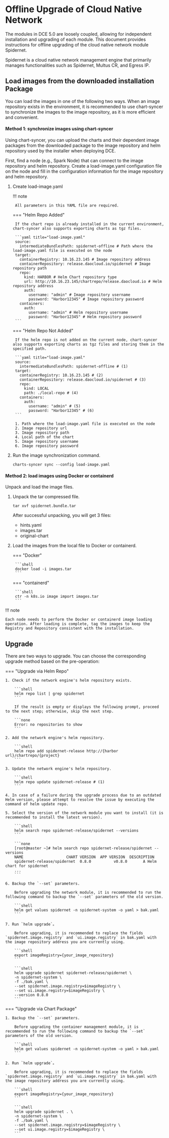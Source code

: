 # Offline Upgrade of Cloud Native Network

The modules in DCE 5.0 are loosely coupled, allowing for independent installation and upgrading of each module. This document provides instructions for offline upgrading of the cloud native network module Spidernet.

Spidernet is a cloud native network management engine that primarily manages functionalities such as Spidernet, Multus CR, and Egress IP.

## Load images from the downloaded installation Package

You can load the images in one of the following two ways. When an image repository exists in the environment, it is recommended to use chart-syncer to synchronize the images to the image repository, as it is more efficient and convenient.

#### Method 1: synchronize images using chart-syncer

Using chart-syncer, you can upload the charts and their dependent image packages from the downloaded package to the image repository and helm repository used by the installer when deploying DCE.

First, find a node (e.g., Spark Node) that can connect to the image repository and helm repository. Create a load-image.yaml configuration file on the node and fill in the configuration information for the image repository and helm repository.

1. Create load-image.yaml

    !!! note  

        All parameters in this YAML file are required.
  
    === "Helm Repo Added"

        If the chart repo is already installed in the current environment, chart-syncer also supports exporting charts as tgz files.
  
        ```yaml title="load-image.yaml"
        source:
          intermediateBundlesPath: spidernet-offline # Path where the load-image.yaml file is executed on the node
        target:
          containerRegistry: 10.16.23.145 # Image repository address
          containerRepository: release.daocloud.io/spidernet # Image repository path
          repo:
            kind: HARBOR # Helm Chart repository type
            url: http://10.16.23.145/chartrepo/release.daocloud.io # Helm repository address
            auth:
              username: "admin" # Image repository username
              password: "Harbor12345" # Image repository password
          containers:
            auth:
              username: "admin" # Helm repository username
              password: "Harbor12345" # Helm repository password
        ```

    === "Helm Repo Not Added"

        If the helm repo is not added on the current node, chart-syncer also supports exporting charts as tgz files and storing them in the specified path.

        ```yaml title="load-image.yaml"
        source:
          intermediateBundlesPath: spidernet-offline # (1)
        target:
          containerRegistry: 10.16.23.145 # (2)
          containerRepository: release.daocloud.io/spidernet # (3)
          repo:
            kind: LOCAL
            path: ./local-repo # (4)
          containers:
            auth:
              username: "admin" # (5)
              password: "Harbor12345" # (6)
        ```
  
        1. Path where the load-image.yaml file is executed on the node
        2. Image repository url
        3. Image repository path
        4. Local path of the chart
        5. Image repository username
        6. Image repository password

2. Run the image synchronization command.
  
    ```shell
    charts-syncer sync --config load-image.yaml
    ```
  
#### Method 2: load images using Docker or containerd

Unpack and load the image files.

1. Unpack the tar compressed file.

    ```shell
    tar xvf spidernet.bundle.tar
    ```
  
    After successful unpacking, you will get 3 files:

    - hints.yaml
    - images.tar
    - original-chart

2. Load the images from the local file to Docker or containerd.
  
    === "Docker"

        ```shell
        docker load -i images.tar
        ```

    === "containerd"

        ```shell
        ctr -n k8s.io image import images.tar
        ```

!!! note

    Each node needs to perform the Docker or containerd image loading operation. After loading is complete, tag the images to keep the Registry and Repository consistent with the installation.

## Upgrade

There are two ways to upgrade. You can choose the corresponding upgrade method based on the pre-operation:

=== "Upgrade via Helm Repo"

    1. Check if the network engine's helm repository exists.

        ```shell
        helm repo list | grep spidernet
        ```

        If the result is empty or displays the following prompt, proceed to the next step; otherwise, skip the next step.

        ```none
        Error: no repositories to show
        ```

    2. Add the network engine's helm repository.

        ```shell
        helm repo add spidernet-release http://{harbor url}/chartrepo/{project}
        ```

    3. Update the network engine's helm repository.

        ```shell
        helm repo update spidernet-release # (1)
        ```

    4. In case of a failure during the upgrade process due to an outdated Helm version, please attempt to resolve the issue by executing the command of helm update repo. 

    5. Select the version of the network module you want to install (it is recommended to install the latest version).

        ```shell
        helm search repo spidernet-release/spidernet --versions
        ```

        ```none
        [root@master ~]# helm search repo spidernet-release/spidernet --versions
        NAME                   CHART VERSION  APP VERSION  DESCRIPTION
        spidernet-release/spidernet  0.8.0          v0.8.0       A Helm chart for spidernet
        ...
        ```

    6. Backup the `--set` parameters.

        Before upgrading the network module, it is recommended to run the following command to backup the `--set` parameters of the old version.

        ```shell
        helm get values spidernet -n spidernet-system -o yaml > bak.yaml
        ```

    7. Run `helm upgrade`。

        Before upgrading, it is recommended to replace the fields `spidernet.image.registry` and `ui.image.registry` in bak.yaml with the image repository address you are currently using.

        ```shell
        export imageRegistry={your_image_repository}
        ```

        ```shell
        helm upgrade spidernet spidernet-release/spidernet \
        -n spidernet-system \
        -f ./bak.yaml \
        --set spidernet.image.registry=$imageRegistry \
        --set ui.image.registry=$imageRegistry \
        --version 0.8.0
        ```

=== "Upgrade via Chart Package"

    1. Backup the `--set` parameters.

        Before upgrading the container management module, it is recommended to run the following command to backup the `--set` parameters of the old version.

        ```shell
        helm get values spidernet -n spidernet-system -o yaml > bak.yaml
        ```

    2. Run `helm upgrade`。

        Before upgrading, it is recommended to replace the fields `spidernet.image.registry` and `ui.image.registry` in bak.yaml with the image repository address you are currently using.

        ```shell
        export imageRegistry={your_image_repository}
        ```

        ```shell
        helm upgrade spidernet . \
        -n spidernet-system \
        -f ./bak.yaml \
        --set spidernet.image.registry=$imageRegistry \
        --set ui.image.registry=$imageRegistry \
        ```
